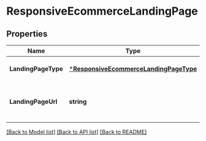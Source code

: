 # ResponsiveEcommerceLandingPage

## Properties
Name | Type | Description | Notes
------------ | ------------- | ------------- | -------------
**LandingPageType** | [***ResponsiveEcommerceLandingPageType**](ResponsiveEcommerceLandingPageType.md) |  | [optional] [default to null]
**LandingPageUrl** | **string** | The URL of landing page where the ad directs. | [optional] [default to null]

[[Back to Model list]](../README.md#documentation-for-models) [[Back to API list]](../README.md#documentation-for-api-endpoints) [[Back to README]](../README.md)

